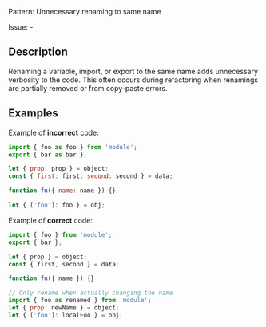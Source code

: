 Pattern: Unnecessary renaming to same name

Issue: -

## Description

Renaming a variable, import, or export to the same name adds unnecessary verbosity to the code. This often occurs during refactoring when renamings are partially removed or from copy-paste errors.

## Examples

Example of **incorrect** code:
```javascript
import { foo as foo } from 'module';
export { bar as bar };

let { prop: prop } = object;
const { first: first, second: second } = data;

function fn({ name: name }) {}

let { ['foo']: foo } = obj;
```

Example of **correct** code:
```javascript
import { foo } from 'module';
export { bar };

let { prop } = object;
const { first, second } = data;

function fn({ name }) {}

// Only rename when actually changing the name
import { foo as renamed } from 'module';
let { prop: newName } = object;
let { ['foo']: localFoo } = obj;
```